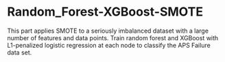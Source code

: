 # Random_Forest-XGBoost-SMOTE
This part applies SMOTE to a seriously imbalanced dataset with a large number of features and data points. Train random forest and XGBoost with L1-penalized logistic regression at each node to classify the APS Failure data set.
